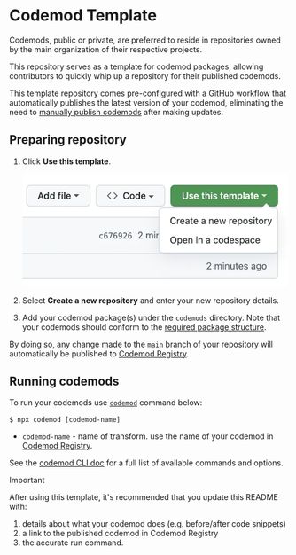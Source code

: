 # Codemod Template

Codemods, public or private, are preferred to reside in repositories owned by the main organization of their respective projects.

This repository serves as a template for codemod packages, allowing contributors to quickly whip up a repository for their published codemods.

This template repository comes pre-configured with a GitHub workflow that automatically publishes the latest version of your codemod, eliminating the need to [manually publish codemods](https://go.codemod.com/codemod-publish-doc) after making updates.

## Preparing repository

1. Click **Use this template**.

   ![alt text](image.png)
2. Select **Create a new repository** and enter your new repository details.
3. Add your codemod package(s) under the `codemods` directory. Note that your codemods should conform to the [required package structure](https://go.codemod.com/codemod-package-structure).

By doing so, any change made to the `main` branch of your repository will automatically be published to [Codemod Registry](https://codemod.com/registry).

## Running codemods

To run your codemods use [`codemod`](https://go.codemod.com/github) command below:

```console
$ npx codemod [codemod-name]
```

- `codemod-name` - name of transform. use the name of your codemod in [Codemod Registry](https://codemod.com/registry).

See the [codemod CLI doc](https://go.codemod.com/cli-docs) for a full list of available commands and options.

> [!IMPORTANT]
> After using this template, it's recommended that you update this README with:
>
> 1. details about what your codemod does (e.g. before/after code snippets)
> 2. a link to the published codemod in Codemod Registry
> 3. the accurate run command.
